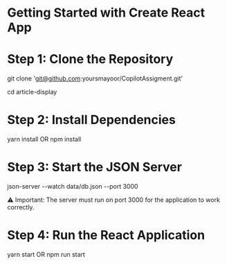 # Getting Started with Create React App

# Step 1: Clone the Repository

git clone 'git@github.com:yoursmayoor/CopilotAssigment.git'

cd article-display


# Step 2: Install Dependencies
yarn install
OR
npm install

# Step 3: Start the JSON Server

json-server --watch data/db.json --port 3000

⚠️ Important: The server must run on port 3000 for the application to work correctly.


# Step 4: Run the React Application

yarn start
OR
npm run start

